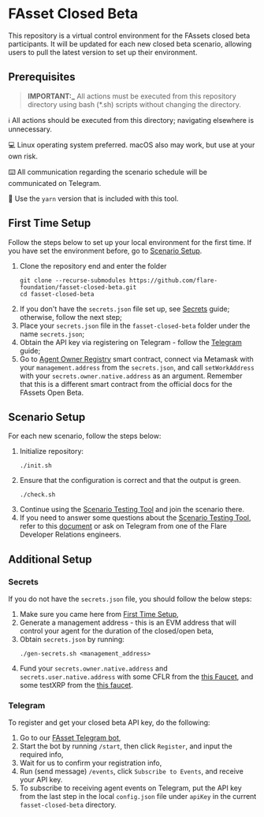 # FAsset Closed Beta

This repository is a virtual control environment for the FAssets closed beta participants.
It will be updated for each new closed beta scenario, allowing users to pull the latest version to set up their environment.

## Prerequisites

> **IMPORTANT:_**  All actions must be executed from this repository directory using bash (*.sh) scripts without changing the directory.

ℹ️ All actions should be executed from this directory; navigating elsewhere is unnecessary.

💻 Linux operating system preferred. macOS also may work, but use at your own risk.

⌨️ All communication regarding the scenario schedule will be communicated on Telegram.

🔢 Use the `yarn` version that is included with this tool.

## First Time Setup

Follow the steps below to set up your local environment for the first time. If you have set the environment before, go to [Scenario Setup](#scenario-setup).

1. Clone the repository end and enter the folder
    ```
    git clone --recurse-submodules https://github.com/flare-foundation/fasset-closed-beta.git
    cd fasset-closed-beta
    ```
2. If you don't have the `secrets.json` file set up, see [Secrets](#secrets) guide; otherwise, follow the next step;
3. Place your `secrets.json` file in the `fasset-closed-beta` folder under the name `secrets.json`;
4. Obtain the API key via registering on Telegram - follow the [Telegram](#telegram) guide;
5. Go to [Agent Owner Registry](https://coston-explorer.flare.network/address/0x746cBEAa5F4CAB057f70e10c2001b3137Ac223B7/write-contract#address-tabs) smart contract, connect via Metamask with your `management.address` from the `secrets.json`, and call `setWorkAddress` with your `secrets.owner.native.address` as an argument. Remember that this is a different smart contract from the official docs for the FAssets Open Beta.

## Scenario Setup

For each new scenario, follow the steps below:

1. Initialize repository:
    ```
    ./init.sh
    ```
2. Ensure that the configuration is correct and that the output is green.
    ```
    ./check.sh
    ```
3. Continue using the [Scenario Testing Tool](https://fasset-beta-simulator.flare.rocks/fasset-scenario) and join the scenario there.
4. If you need to answer some questions about the [Scenario Testing Tool](https://fasset-beta-simulator.flare.rocks/fasset-scenario), refer to this [document](https://docs.google.com/document/d/1QblHG_HLMsdE1YfJoZPXQIFhE4AYik-Xhk4Ux4M_jXo/edit?usp=sharing) or ask on Telegram from one of the Flare Developer Relations engineers.

## Additional Setup

### Secrets

If you do not have the `secrets.json` file, you should follow the below steps:

1. Make sure you came here from [First Time Setup](#first-time-setup),
2. Generate a management address - this is an EVM address that will control your agent for the duration of the closed/open beta,
3. Obtain `secrets.json` by running:
    ```
    ./gen-secrets.sh <management_address>
    ```
4. Fund your `secrets.owner.native.address` and `secrets.user.native.address` with some CFLR from the [this Faucet](https://faucet.flare.network/), and some testXRP from the [this faucet](https://faucet.tequ.dev/).

### Telegram

To register and get your closed beta API key, do the following:

1. Go to our [FAsset Telegram bot](https://t.me/FlareFAssets_ClosedBetaBot),
2. Start the bot by running `/start`, then click `Register`, and input the required info,
3. Wait for us to confirm your registration info,
4. Run (send message) `/events`, click `Subscribe to Events`, and receive your API key.
5. To subscribe to receiving agent events on Telegram, put the API key from the last step in the local `config.json` file under `apiKey` in the current `fasset-closed-beta` directory.
